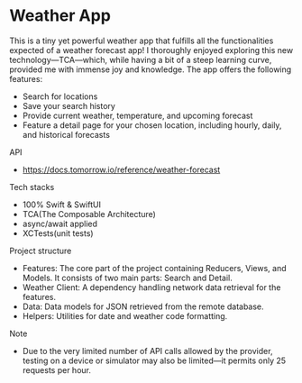 # Weather App

This is a tiny yet powerful weather app that fulfills all the functionalities expected of a weather forecast app! I thoroughly enjoyed exploring this new technology—TCA—which, while having a bit of a steep learning curve, provided me with immense joy and knowledge. The app offers the following features:
- Search for locations
- Save your search history
- Provide current weather, temperature, and upcoming forecast
- Feature a detail page for your chosen location, including hourly, daily, and historical forecasts

API
- https://docs.tomorrow.io/reference/weather-forecast

Tech stacks
- 100% Swift & SwiftUI
- TCA(The Composable Architecture)
- async/await applied
- XCTests(unit tests)

Project structure
- Features: The core part of the project containing Reducers, Views, and Models. It consists of two main parts: Search and Detail.
- Weather Client: A dependency handling network data retrieval for the features.
- Data: Data models for JSON retrieved from the remote database.
- Helpers: Utilities for date and weather code formatting.

Note
- Due to the very limited number of API calls allowed by the provider, testing on a device or simulator may also be limited—it permits only 25 requests per hour.
